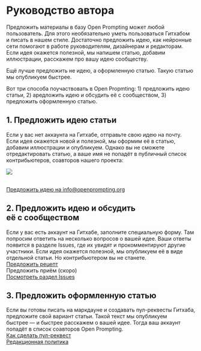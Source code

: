 # Руководство автора
Предложить материалы в базу Open Prompting может любой пользователь. Для этого необязательно уметь пользоваться Гитхабом и писать в нашем стиле. Достаточно предложить идею, как нейронные сети помогают в работе руководителям, дизайнерам и редакторам. Если идея окажется полезной, мы напишем статью, добавим иллюстрации, расскажем про вашу идею сообществу.

Ещё лучше предложить не идею, а оформленную статью. Такую статью мы опубликуем быстрее.

Вот три способа поучаствовать в Open Propmting: 1) предложить идею статьи, 2) аредложить идею и обсудить её с сообществом, 3) предложить оформленную статью.

## 1. Предложить идею статьи

Если у вас нет аккаунта на Гитхабе, отправьте свою идею на почту. Если идея окажется новой и полезной, мы оформим её в статью, добавим иллюстрации и опубликуем. Однако вы не сможете отредактировать статью, а ваше имя не попадёт в публичный список контрибьютеров, соавторов нашего проекта:

<a href="https://github.com/open-prompting/knowledge-base/graphs/contributors">
<img src="https://contrib.rocks/image?repo=open-prompting/knowledge-base" />
</a> <br>

<br>[Предложить идею на info@openprompting.org](mailto:info@openprompting.org)

## 2. Предложить идею и обсудить её с сообществом
Если у вас есть аккаунт на Гитхабе, заполните специальную форму. Там попросим ответить на несколько вопросов о вашей идее. Ваши ответы появится в разделе Issues, где их увидят и прокомментируют другие участники. Если идея окажется полезной, мы опубликуем её в виде отдельной статьи. Но контрибьютером вы не станете.
<br>[Предложить рецепт](https://github.com/Open-Prompting/Knowledge-Base/issues/new?assignees=&labels=%D0%9D%D0%BE%D0%B2%D1%8B%D0%B9+%D1%80%D0%B5%D1%86%D0%B5%D0%BF%D1%82&projects=&template=form-recipe.yml&title=%D0%9D%D0%BE%D0%B2%D1%8B%D0%B9+%D1%80%D0%B5%D1%86%D0%B5%D0%BF%D1%82%3A)<br>
Предложить приём (скоро)<br>
[Посмотреть раздел Issues](https://github.com/Open-Prompting/Knowledge-Base/issues)

## 3. Предложить оформленную статью

Если вы готовы писать на маркдауне и создавать пул-реквесты Гитхаба, предложите свой вариант статьи. Такой текст мы опубликуем быстрее — и быстрее расскажем о вашей идее. Тогда ваш аккаунт попадёт в список соавторов Open Prompting.<br>
[Как сделать пул-реквест](https://github.com/Open-Prompting/Knowledge-Base/tree/main/content/articles/pull-request)<br>
[Редакционная политика](https://github.com/Open-Prompting/Knowledge-Base/tree/main/content/articles/policy/)

